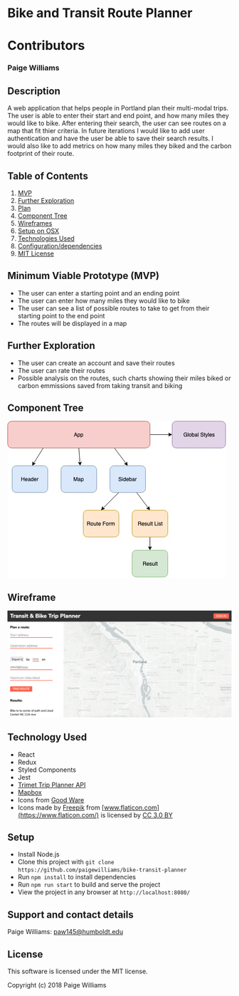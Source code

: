 # **Bike and Transit Route Planner**

# Contributors
### Paige Williams  


## Description
A web application that helps people in Portland plan their multi-modal trips. The user is able to enter their start and end point, and how many miles they would like to bike. After entering their search, the user can see routes on a map that fit thier criteria. In future iterations I would like to add user authentication and have the user be able to save their search results. I would also like to add metrics on how many miles they biked and the carbon footprint of their route. 

## Table of Contents
  1. [MVP](#specs-work)
  2. [Further Exploration](#specs-work1)
  3. [Plan](#plan)
  4. [Component Tree](#component)
  5. [Wireframes](#wireframe)
  6. [Setup on OSX](#setup)
  7. [Technologies Used](#Tech-used)
  8. [Configuration/dependencies](#config-dep)
  9. [MIT License](#mit-lic)


## Minimum Viable Prototype (MVP) <a name="specs-work"></a>

* The user can enter a starting point and an ending point
* The user can enter how many miles they would like to bike
* The user can see a list of possible routes to take to get from their starting point to the end point
* The routes will be displayed in a map

## Further Exploration <a name="specs-work1"></a>

* The user can create an account and save their routes
* The user can rate their routes
* Possible analysis on the routes, such charts showing their miles biked or carbon emmissions saved from taking transit and biking

## Component Tree <a name="component"></a>

![alt-text](https://github.com/paigewilliams/bike-transit-planner/blob/component-tree/src/assets/capstone-tree.jpg)

## Wireframe <a name="wireframe"></a>

![alt-text](https://github.com/paigewilliams/bike-transit-planner/blob/component-tree/src/assets/wireframe.png)

## Technology Used <a name="Tech-used"></a>

* React
* Redux
* Styled Components
* Jest
* [Trimet Trip Planner API](https://developer.trimet.org/ws_docs/tripplanner_ws.shtml)
* [Mapbox](https://www.mapbox.com/) 
* Icons from [Good Ware](https://www.flaticon.com/packs/transportation-46)
* Icons made by [Freepik](https://www.flaticon.com/authors/freepik) from [www.flaticon.com](https://www.flaticon.com/) is licensed by [CC 3.0 BY](http://creativecommons.org/licenses/by/3.0/)

## Setup <a name="setup"></a>
* Install Node.js
* Clone this project with `git clone https://github.com/paigewilliams/bike-transit-planner`
* Run `npm install` to install dependencies
* Run `npm run start` to build and serve the project
* View the project in any browser at `http://localhost:8080/`

## Support and contact details

Paige Williams: [paw145@humboldt.edu](mailto:paw145@humboldt.edu)

## License <a name="mit-lic"></a>

This software is licensed under the MIT license.

Copyright (c) 2018 Paige Williams